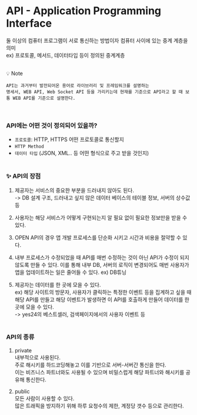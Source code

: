 # API - Application Programming Interface

둘 이상의 컴퓨터 프로그램이 서로 통신하는 방법이자 컴퓨터 사이에 있는 중계 계층을 의미 <br>
ex) 프로토콜, 메서드, 데이터타입 등이 정의된 중계계층
<br>
<br>

💡 Note

```
API는 과거부터 발전되어온 용어로 라이브러리 및 프레임워크를 설명하는
명세서, WEB API, Web Socket API 등을 가리키는데 현재를 기준으로 API라고 할 때 보통 WEB API를 기준으로 설명한다.
```

<br>

### API에는 어떤 것이 정의되어 있을까?

- `프로토콜`: HTTP, HTTPS 어떤 프로토콜로 통신할지
- `HTTP Method`
- `데이터 타입` (JSON, XML.. 등 어떤 형식으로 주고 받을 것인지)
  <br><br>

### ✨ API의 장점

1. 제공자는 서비스의 중요한 부분을 드러내지 않아도 된다.<br>
   -> DB 설계 구조, 드러내고 싶지 않은 데이터 베이스의 테이블 정보, 서버의 상수값 등

2. 사용자는 해당 서비스가 어떻게 구현되는지 알 필요 없이 필요한 정보만을 받을 수 있다.
3. OPEN API의 경우 앱 개발 프로세스를 단순화 시키고 시간과 비용을 절약할 수 있다.
4. 내부 프로세스가 수정되었을 때 API를 매번 수정하는 것이 아닌 API가 수정이 되지 않도록 만들 수 있다. 이를 통해 내부 DB, 서버의 로직이 변경되어도 매번 사용자가 앱을 업데이트하는 일은 줄어들 수 있다.
   ex) DB튜닝

5. 제공자는 데이터를 한 곳에 모을 수 있다.<br>
   ex) 해당 사이트의 방문자, 사용자가 클릭하는 특정한 이벤트 등을 집계하고 싶을 때 해당 API를 만들고 해당 이벤트가 발생하면 이 API를 호출하게 만들어 데이터를 한 곳에 모을 수 있다.<br>
   -> yes24의 베스트셀러, 검색페이지에서의 사용자 이벤트 등
   <br><br>

### API의 종류

1. private<br>
   내부적으로 사용된다.<br> 주로 해시키를 하드코딩해놓고 이를 기반으로 서버-서버간 통신을 한다.<br>
   이는 비즈니스 파트너와도 사용될 수 있으며 비밀스럽게 해당 파트너와 해시키를 공유해 통신한다.

2. public<br>
   모든 사람이 사용할 수 있다.<br> 많은 트래픽을 방지하기 위해 하루 요청수의 제한, 계정당 갯수 등으로 관리한다.
